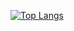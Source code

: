 [![Top Langs](https://github-readme-stats.vercel.app/api/top-langs/?username=olledejong&hide=jupyter%20notebook&layout=donut&theme=dark)](https://github.com/olledejong)
